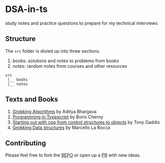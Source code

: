 # DSA-in-ts

study notes and practice questions to prepare for my technical interviews

## Structure

The `src` folder is divied up into three sections.

1. books: solutions and notes to problems from books
2. notes: random notes from courses and other resources

```
src
 |__ books
 |__ notes
```

## Texts and Books

1. [Grokking Algorithms](https://www.amazon.com/Grokking-Algorithms-illustrated-programmers-curious/dp/1617292230) by Aditya Bhargava
2. [Programming in Typescript](https://www.oreilly.com/library/view/programming-typescript/9781492037644/) by Boris Cherny
3. [Starting out with cpp from control structures to objects](https://www.amazon.com/Starting-Out-Control-Structures-Objects/dp/0134498372) by Tony Gaddis 
4. [Grokking Data structures](https://www.amazon.com/Grokking-Data-Structures-Marcello-Rocca/dp/1633436993) by Marcello La Rocca

## Contributing

Please feel free to fork the [REPO](https://github.com/arinze19/DSA-in-ts.git) or open up a [PR](https://github.com/arinze19/DSA-in-ts/pulls) with new ideas.